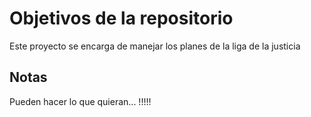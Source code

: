 # Objetivos de la repositorio

Este proyecto se encarga de manejar los planes de la liga de la justicia


## Notas
Pueden hacer lo que quieran...
!!!!!
